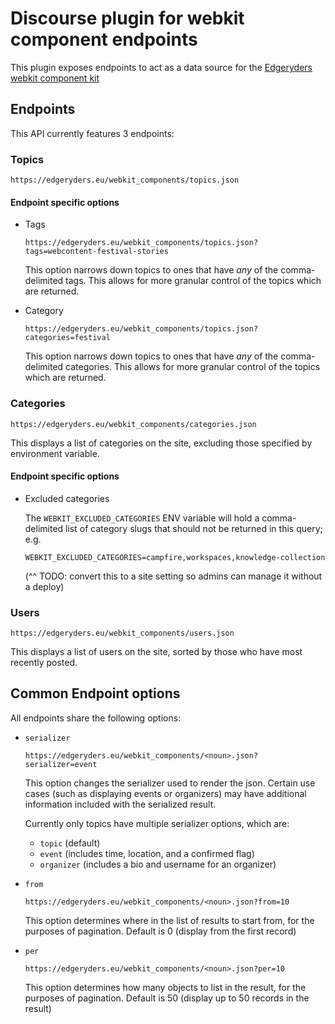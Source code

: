 # Discourse plugin for webkit component endpoints

This plugin exposes endpoints to act as a data source for the [Edgeryders webkit component kit](https://github.com/edgeryders/webkit_components)

## Endpoints

This API currently features 3 endpoints:

### Topics

```
https://edgeryders.eu/webkit_components/topics.json
```

#### Endpoint specific options

- Tags

  ```
  https://edgeryders.eu/webkit_components/topics.json?tags=webcontent-festival-stories
  ```

  This option narrows down topics to ones that have _any_ of the comma-delimited tags. This allows for more granular control of the topics which are returned.

- Category

  ```
  https://edgeryders.eu/webkit_components/topics.json?categories=festival
  ```

  This option narrows down topics to ones that have _any_ of the comma-delimited categories. This allows for more granular control of the topics which are returned.

### Categories

```
https://edgeryders.eu/webkit_components/categories.json
```

This displays a list of categories on the site, excluding those specified by environment variable.

#### Endpoint specific options

- Excluded categories

  The `WEBKIT_EXCLUDED_CATEGORIES` ENV variable will hold a comma-delimited list of category slugs that should not be returned in this query; e.g.

  ```
  WEBKIT_EXCLUDED_CATEGORIES=campfire,workspaces,knowledge-collection
  ```

    (^^ TODO: convert this to a site setting so admins can manage it without a deploy)

### Users

```
https://edgeryders.eu/webkit_components/users.json
```

This displays a list of users on the site, sorted by those who have most recently posted.

## Common Endpoint options

All endpoints share the following options:

- `serializer`

  ```
  https://edgeryders.eu/webkit_components/<noun>.json?serializer=event
  ```

  This option changes the serializer used to render the json. Certain use cases (such as displaying events or organizers) may have additional information included with the serialized result.

  Currently only topics have multiple serializer options, which are:
  - `topic` (default)
  - `event` (includes time, location, and a confirmed flag)
  - `organizer` (includes a bio and username for an organizer)


- `from`

  ```
  https://edgeryders.eu/webkit_components/<noun>.json?from=10
  ```

  This option determines where in the list of results to start from, for the purposes of pagination. Default is 0 (display from the first record)

- `per`

  ```
  https://edgeryders.eu/webkit_components/<noun>.json?per=10
  ```

  This option determines how many objects to list in the result, for the purposes of pagination. Default is 50 (display up to 50 records in the result)
